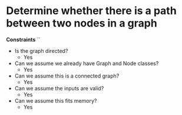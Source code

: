 # Determine whether there is a path between two nodes in a graph

**Constraints**
``
* Is the graph directed?
    * Yes
* Can we assume we already have Graph and Node classes?
    * Yes
* Can we assume this is a connected graph?
    * Yes
* Can we assume the inputs are valid?
    * Yes
* Can we assume this fits memory?
    * Yes